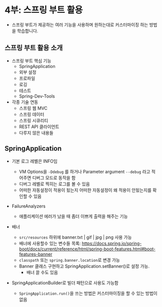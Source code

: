 # 4부: 스프링 부트 활용

- 스프링 부트가 제공하는 여러 기능을 사용하며 원하는대로 커스터마이징 하는 방법을 학습합니다.

## 스프링 부트 활용 소개

- 스프링 부트 핵심 기능
  - SpringApplication
  - 외부 설정
  - 프로파일
  - 로깅
  - 테스트
  - Spring-Dev-Tools
- 각종 기술 연동
  - 스프링 웹 MVC
  - 스프링 데이터
  - 스프링 시큐리티
  - REST API 클라이언트
  - 다루지 않은 내용들

## SpringApplication

- 기본 로그 레벨은 INFO임
  - VM Options을 `-Ddebug` 를 하거나 Parameter argument `--debug` 라고 적어주면 디버그 모드로 동작을 함 
  - 디버그 레벨로 찍히는 로그를 볼 수 있음
  - 어떠한 자동설정이 적용이 됬는지 어떠한 자동설정이 왜 적용이 안됬는지를 확인할 수 있음

- FailureAnalyzers
  - 애플리케이션 에러가 났을 때 좀더 이쁘게 출력을 해주는 기능
- 배너
  - `src/resources` 하위에 banner.txt | gif | jpg | png 사용 가능
  - 배너에 사용할수 있는 변수들 목록: https://docs.spring.io/spring-boot/docs/current/reference/html/spring-boot-features.html#boot-features-banner
  - `classpath` 또는 `spring.banner.location`로 변경 가능
  - Banner 클래스 구현하고 SpringApplication.setBanner()로 설정 가능.
    - 배너 끌 수도 있음
- SpringApplicationBuilder로 빌더 패턴으로 사용도 가능함
  - `SpringApplication.run()`을 쓰는 방법은 커스터마이징을 할 수 있는 방법이 없음


